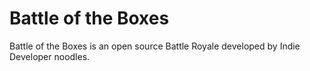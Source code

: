 # Battle of the Boxes
Battle of the Boxes is an open source Battle Royale developed by Indie Developer noodles.
